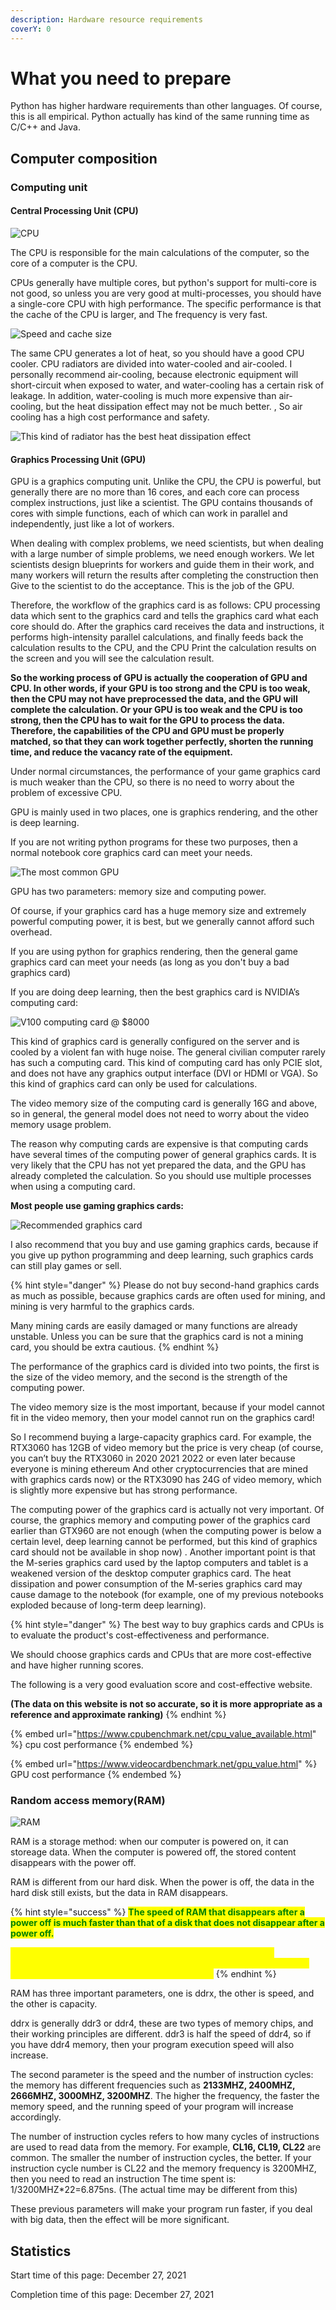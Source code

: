 ```yaml
---
description: Hardware resource requirements
coverY: 0
---
```


# What you need to prepare

Python has higher hardware requirements than other languages. Of course, this is all empirical. Python actually has kind of the same running time as C/C++ and Java.

## Computer composition

### Computing unit

#### Central Processing Unit (CPU)

![CPU](<.gitbook/assets/image (8).png>)

The CPU is responsible for the main calculations of the computer, so the core of a computer is the CPU.

CPUs generally have multiple cores, but python's support for multi-core is not good, so unless you are very good at multi-processes, you should have a single-core CPU with high performance. The specific performance is that the cache of the CPU is larger, and The frequency is very fast.

![Speed and cache size](<.gitbook/assets/image (2).png>)

The same CPU generates a lot of heat, so you should have a good CPU cooler. CPU radiators are divided into water-cooled and air-cooled. I personally recommend air-cooling, because electronic equipment will short-circuit when exposed to water, and water-cooling has a certain risk of leakage. In addition, water-cooling is much more expensive than air-cooling, but the heat dissipation effect may not be much better. , So air cooling has a high cost performance and safety.

![This kind of radiator has the best heat dissipation effect](<.gitbook/assets/image (7).png>)

#### Graphics Processing Unit (GPU)

GPU is a graphics computing unit. Unlike the CPU, the CPU is powerful, but generally there are no more than 16 cores, and each core can process complex instructions, just like a scientist. The GPU contains thousands of cores with simple functions, each of which can work in parallel and independently, just like a lot of workers.

When dealing with complex problems, we need scientists, but when dealing with a large number of simple problems, we need enough workers. We let scientists design blueprints for workers and guide them in their work, and many workers will return the results after completing the construction then Give to the scientist to do the acceptance. This is the job of the GPU.

Therefore, the workflow of the graphics card is as follows: CPU processing data which sent to the graphics card and tells the graphics card what each core should do. After the graphics card receives the data and instructions, it performs high-intensity parallel calculations, and finally feeds back the calculation results to the CPU, and the CPU Print the calculation results on the screen and you will see the calculation result.

**So the working process of GPU is actually the cooperation of GPU and CPU. In other words, if your GPU is too strong and the CPU is too weak, then the CPU may not have preprocessed the data, and the GPU will complete the calculation. Or your GPU is too weak and the CPU is too strong, then the CPU has to wait for the GPU to process the data. Therefore, the capabilities of the CPU and GPU must be properly matched, so that they can work together perfectly, shorten the running time, and reduce the vacancy rate of the equipment.**

Under normal circumstances, the performance of your game graphics card is much weaker than the CPU, so there is no need to worry about the problem of excessive CPU.



GPU is mainly used in two places, one is graphics rendering, and the other is deep learning.

If you are not writing python programs for these two purposes, then a normal notebook core graphics card can meet your needs.

![The most common GPU](<.gitbook/assets/image (15).png>)

GPU has two parameters: memory size and computing power.

Of course, if your graphics card has a huge memory size and extremely powerful computing power, it is best, but we generally cannot afford such overhead.

If you are using python for graphics rendering, then the general game graphics card can meet your needs (as long as you don't buy a bad graphics card)

If you are doing deep learning, then the best graphics card is NVIDIA’s computing card:

![V100 computing card @ $8000 ](<.gitbook/assets/image (9).png>)

This kind of graphics card is generally configured on the server and is cooled by a violent fan with huge noise. The general civilian computer rarely has such a computing card. This kind of computing card has only PCIE slot, and does not have any graphics output interface (DVI or HDMI or VGA). So this kind of graphics card can only be used for calculations.

The video memory size of the computing card is generally 16G and above, so in general, the general model does not need to worry about the video memory usage problem.

The reason why computing cards are expensive is that computing cards have several times of the computing power of general graphics cards. It is very likely that the CPU has not yet prepared the data, and the GPU has already completed the calculation. So you should use multiple processes when using a computing card.

**Most people use gaming graphics cards:**

![Recommended graphics card](<.gitbook/assets/image (10).png>)

I also recommend that you buy and use gaming graphics cards, because if you give up python programming and deep learning, such graphics cards can still play games or sell.

{% hint style="danger" %}
Please do not buy second-hand graphics cards as much as possible, because graphics cards are often used for mining, and mining is very harmful to the graphics cards.

Many mining cards are easily damaged or many functions are already unstable. Unless you can be sure that the graphics card is not a mining card, you should be extra cautious.
{% endhint %}

The performance of the graphics card is divided into two points, the first is the size of the video memory, and the second is the strength of the computing power.

The video memory size is the most important, because if your model cannot fit in the video memory, then your model cannot run on the graphics card!

So I recommend buying a large-capacity graphics card. For example, the RTX3060 has 12GB of video memory but the price is very cheap (of course, you can’t buy the RTX3060 in 2020 2021 2022 or even later because everyone is mining ethereum And other cryptocurrencies that are mined with graphics cards now) or the RTX3090 has 24G of video memory, which is slightly more expensive but has strong performance.

The computing power of the graphics card is actually not very important. Of course, the graphics memory and computing power of the graphics card earlier than GTX960 are not enough (when the computing power is below a certain level, deep learning cannot be performed, but this kind of graphics card should not be available in shop now) . Another important point is that the M-series graphics card used by the laptop computers and tablet is a weakened version of the desktop computer graphics card. The heat dissipation and power consumption of the M-series graphics card may cause damage to the notebook (for example, one of my previous notebooks exploded because of long-term deep learning).

{% hint style="danger" %}
The best way to buy graphics cards and CPUs is to evaluate the product's cost-effectiveness and performance.

We should choose graphics cards and CPUs that are more cost-effective and have higher running scores.

The following is a very good evaluation score and cost-effective website.

**(The data on this website is not so accurate, so it is more appropriate as a reference and approximate ranking)**
{% endhint %}

{% embed url="https://www.cpubenchmark.net/cpu_value_available.html" %}
cpu cost performance
{% endembed %}

{% embed url="https://www.videocardbenchmark.net/gpu_value.html" %}
GPU cost performance
{% endembed %}

### Random access memory(RAM)

![RAM](<.gitbook/assets/image (12).png>)

RAM is a storage method: when our computer is powered on, it can storeage data. When the computer is powered off, the stored content disappears with the power off.

RAM is different from our hard disk. When the power is off, the data in the hard disk still exists, but the data in RAM disappears.

{% hint style="success" %}
<mark style="color:green;">**The speed of RAM that disappears after a power off is much faster than that of a disk that does not disappear after a power off.**</mark>&#x20;

<mark style="color:yellow;">Because the two principles are different, the disk can store data permanently, whether it is stored in the form of a magnetic field or in the form of electric charge, it takes longer than RAM.</mark>
{% endhint %}

RAM has three important parameters, one is ddrx, the other is speed, and the other is capacity.

ddrx is generally ddr3 or ddr4, these are two types of memory chips, and their working principles are different. ddr3 is half the speed of ddr4, so if you have ddr4 memory, then your program execution speed will also increase.

The second parameter is the speed and the number of instruction cycles: the memory has different frequencies such as **2133MHZ, 2400MHZ, 2666MHZ, 3000MHZ, 3200MHZ**. The higher the frequency, the faster the memory speed, and the running speed of your program will increase accordingly.

The number of instruction cycles refers to how many cycles of instructions are used to read data from the memory. For example, **CL16, CL19, CL22** are common. The smaller the number of instruction cycles, the better. If your instruction cycle number is CL22 and the memory frequency is 3200MHZ, then you need to read an instruction The time spent is: 1/3200MHZ\*22=6.875ns. (The actual time may be different from this)&#x20;

These previous parameters will make your program run faster, if you deal with big data, then the effect will be more significant.

























## Statistics

Start time of this page: December 27, 2021

Completion time of this page: December 27, 2021
